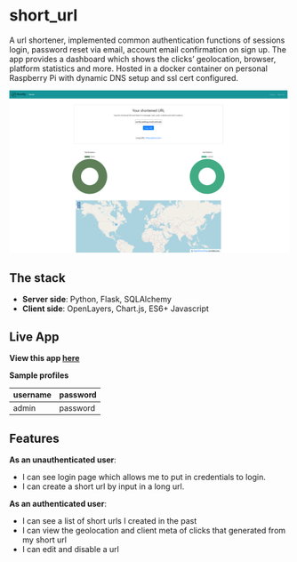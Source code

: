 # short_url

A url shortener, implemented common authentication functions of sessions login, password reset via email, account email confirmation on sign up. The app provides a dashboard which shows the clicks’ geolocation, browser, platform statistics and more. Hosted in a docker container on personal Raspberry Pi with dynamic DNS setup and ssl cert configured.



![hort_url](screenshot-1.png )


## The stack
- **Server side**: Python, Flask, SQLAlchemy
- **Client side**:  OpenLayers, Chart.js, ES6+ Javascript

## Live App
**View this app [here](https://leoltl-shortify.webhop.me)**

**Sample profiles**

|username|password|
|---|---|
|admin|password|


## Features
**As an unauthenticated user**:
- I can see login page which allows me to put in credentials to login.
- I can create a short url by input in a long url.

**As an authenticated user**:
- I can see a list of short urls I created in the past
- I can view the geolocation and client meta of clicks that generated from my short url
- I can edit and disable a url
